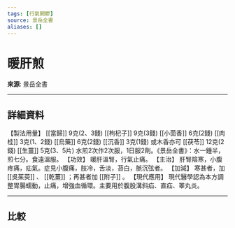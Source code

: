 ```yaml
---
tags: [行氣開鬱]
source: 景岳全書
aliases: []
---
```


# 暖肝煎

**來源**: 景岳全書  

---

## 詳細資料
【製法用量】 [[當歸]] 9克(2、3錢) [[枸杞子]] 9克(3錢) [[小茴香]] 6克(2錢) [[肉桂]] 3克(1、2錢) [[烏藥]] 6克(2錢) [[沉香]] 3克(1錢) 或木香亦可 [[茯苓]] 12克(2錢) [[生薑]] 5克(3、5片)
水煎2次作2次服，1日服2劑。《景岳全書》：水一鍾半，煎七分。食遠溫服。
【功效】
暖肝溫腎，行氣止痛。
【主治】
肝腎陰寒，小腹疼痛，疝氣。症見小腹痛，肢冷，舌淡，苔白，脈沉弦者。
【加減】
寒甚者，加 [[吳茱萸]] 、 [[乾薑]] ；再甚者加 [[附子]] 。
【現代應用】
現代醫學認為本方調整胃腸蠕動，止痛，增強血循環。主要用於腹股溝斜疝、直疝、睪丸炎。

---

## 比較
